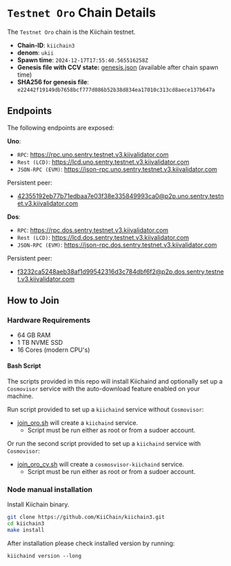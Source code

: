 # `Testnet Oro` Chain Details

The `Testnet Oro` chain is the Kiichain testnet.

- **Chain-ID**: `kiichain3`
- **denom**: `ukii`
- **Spawn time**: `2024-12-17T17:55:40.565516258Z`
- **Genesis file with CCV state:** [genesis.json](./genesis.json) (available after chain spawn time)
- **SHA256 for genesis file**: `e22442f19149db7658bcf777d086b52b38d834ea17010c313cd8aece137b647a`

## Endpoints

The following endpoints are exposed:

**Uno**:

- `RPC`: https://rpc.uno.sentry.testnet.v3.kiivalidator.com
- `Rest (LCD)`: https://lcd.uno.sentry.testnet.v3.kiivalidator.com
- `JSON-RPC (EVM)`: https://json-rpc.uno.sentry.testnet.v3.kiivalidator.com

Persistent peer:

- 42355192eb77b71edbaa7e03f38e335849993ca0@p2p.uno.sentry.testnet.v3.kiivalidator.com

**Dos**:

- `RPC`: https://rpc.dos.sentry.testnet.v3.kiivalidator.com
- `Rest (LCD)`: https://lcd.dos.sentry.testnet.v3.kiivalidator.com
- `JSON-RPC (EVM)`: https://json-rpc.dos.sentry.testnet.v3.kiivalidator.com

Persistent peer:

- f3232ca5248aeb38af1d99542316d3c784dbf6f2@p2p.dos.sentry.testnet.v3.kiivalidator.com

## How to Join

### Hardware Requirements

- 64 GB RAM
- 1 TB NVME SSD
- 16 Cores (modern CPU's)

#### Bash Script

The scripts provided in this repo will install Kiichaind and optionally set up a `Cosmovisor` service with the auto-download feature enabled on your machine.

Run script provided to set up a `kiichaind` service without `Cosmovisor`:

- [join_oro.sh](./join_oro.sh) will create a `kiichaind` service.
  - Script must be run either as root or from a sudoer account.

Or run the second script provided to set up a `kiichaind` service with `Cosmovisor`:

- [join_oro_cv.sh](./join_oro_cv.sh) will create a `cosmosvisor-kiichaind` service.
  - Script must be run either as root or from a sudoer account.

### Node manual installation

Install Kiichain binary.

```bash
git clone https://github.com/KiiChain/kiichain3.git
cd kiichain3
make install
```

After installation please check installed version by running:

`kiichaind version --long`
